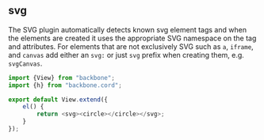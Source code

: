 svg
-------------------------------

The SVG plugin automatically detects known svg element tags and when the elements are created it uses the appropriate SVG namespace on the tag and attributes. For elements that are not exclusively SVG such as `a`, `iframe`, and `canvas` add either an `svg:` or just `svg` prefix when creating them, e.g. `svgCanvas`.

```javascript
import {View} from "backbone";
import {h} from "backbone.cord";

export default View.extend({
	el() {
		return <svg><circle></circle></svg>;
	}
});
```
